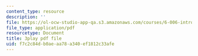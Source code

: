 ```yaml
---
content_type: resource
description: ''
file: https://ol-ocw-studio-app-qa.s3.amazonaws.com/courses/6-006-introduction-to-algorithms-fall-2011/f7c2c84db0aeaa78a340ef1812c33afe_ozsuci5pIso.pdf
file_type: application/pdf
resourcetype: Document
title: 3play pdf file
uid: f7c2c84d-b0ae-aa78-a340-ef1812c33afe
---
```

